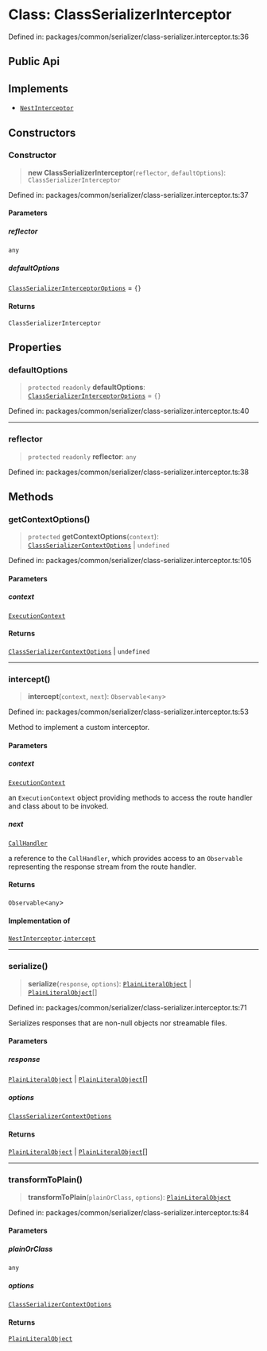 # Class: ClassSerializerInterceptor

Defined in: packages/common/serializer/class-serializer.interceptor.ts:36

## Public Api

## Implements

- [`NestInterceptor`](../interfaces/NestInterceptor.md)

## Constructors

### Constructor

> **new ClassSerializerInterceptor**(`reflector`, `defaultOptions`): `ClassSerializerInterceptor`

Defined in: packages/common/serializer/class-serializer.interceptor.ts:37

#### Parameters

##### reflector

`any`

##### defaultOptions

[`ClassSerializerInterceptorOptions`](../interfaces/ClassSerializerInterceptorOptions.md) = `{}`

#### Returns

`ClassSerializerInterceptor`

## Properties

### defaultOptions

> `protected` `readonly` **defaultOptions**: [`ClassSerializerInterceptorOptions`](../interfaces/ClassSerializerInterceptorOptions.md) = `{}`

Defined in: packages/common/serializer/class-serializer.interceptor.ts:40

***

### reflector

> `protected` `readonly` **reflector**: `any`

Defined in: packages/common/serializer/class-serializer.interceptor.ts:38

## Methods

### getContextOptions()

> `protected` **getContextOptions**(`context`): [`ClassSerializerContextOptions`](../interfaces/ClassSerializerContextOptions.md) \| `undefined`

Defined in: packages/common/serializer/class-serializer.interceptor.ts:105

#### Parameters

##### context

[`ExecutionContext`](../interfaces/ExecutionContext.md)

#### Returns

[`ClassSerializerContextOptions`](../interfaces/ClassSerializerContextOptions.md) \| `undefined`

***

### intercept()

> **intercept**(`context`, `next`): `Observable`\<`any`\>

Defined in: packages/common/serializer/class-serializer.interceptor.ts:53

Method to implement a custom interceptor.

#### Parameters

##### context

[`ExecutionContext`](../interfaces/ExecutionContext.md)

an `ExecutionContext` object providing methods to access the
route handler and class about to be invoked.

##### next

[`CallHandler`](../interfaces/CallHandler.md)

a reference to the `CallHandler`, which provides access to an
`Observable` representing the response stream from the route handler.

#### Returns

`Observable`\<`any`\>

#### Implementation of

[`NestInterceptor`](../interfaces/NestInterceptor.md).[`intercept`](../interfaces/NestInterceptor.md#intercept)

***

### serialize()

> **serialize**(`response`, `options`): [`PlainLiteralObject`](../interfaces/PlainLiteralObject.md) \| [`PlainLiteralObject`](../interfaces/PlainLiteralObject.md)[]

Defined in: packages/common/serializer/class-serializer.interceptor.ts:71

Serializes responses that are non-null objects nor streamable files.

#### Parameters

##### response

[`PlainLiteralObject`](../interfaces/PlainLiteralObject.md) | [`PlainLiteralObject`](../interfaces/PlainLiteralObject.md)[]

##### options

[`ClassSerializerContextOptions`](../interfaces/ClassSerializerContextOptions.md)

#### Returns

[`PlainLiteralObject`](../interfaces/PlainLiteralObject.md) \| [`PlainLiteralObject`](../interfaces/PlainLiteralObject.md)[]

***

### transformToPlain()

> **transformToPlain**(`plainOrClass`, `options`): [`PlainLiteralObject`](../interfaces/PlainLiteralObject.md)

Defined in: packages/common/serializer/class-serializer.interceptor.ts:84

#### Parameters

##### plainOrClass

`any`

##### options

[`ClassSerializerContextOptions`](../interfaces/ClassSerializerContextOptions.md)

#### Returns

[`PlainLiteralObject`](../interfaces/PlainLiteralObject.md)
